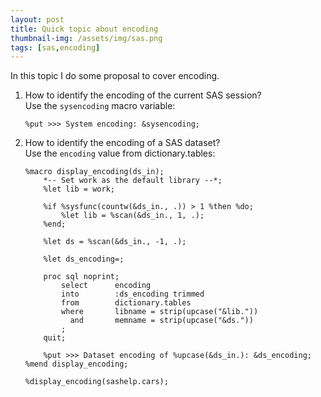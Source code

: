 ```yaml
---
layout: post
title: Quick topic about encoding
thumbnail-img: /assets/img/sas.png
tags: [sas,encoding]
---
```


In this topic I do some proposal to cover encoding.  

1) How to identify the encoding of the current SAS session?  
    Use the `sysencoding` macro variable:  
    ```
    %put >>> System encoding: &sysencoding;
    ```

2) How to identify the encoding of a SAS dataset?  
    Use the `encoding` value from dictionary.tables:  
    ```
    %macro display_encoding(ds_in);
        *-- Set work as the default library --*;
        %let lib = work;

        %if %sysfunc(countw(&ds_in., .)) > 1 %then %do;
            %let lib = %scan(&ds_in., 1, .);
        %end;

        %let ds = %scan(&ds_in., -1, .);

        %let ds_encoding=;

        proc sql noprint;
            select		encoding
            into		:ds_encoding trimmed
            from		dictionary.tables
            where		libname = strip(upcase("&lib."))
              and		memname = strip(upcase("&ds."))
            ;
        quit;

        %put >>> Dataset encoding of %upcase(&ds_in.): &ds_encoding;
    %mend display_encoding;

    %display_encoding(sashelp.cars);
    ```
